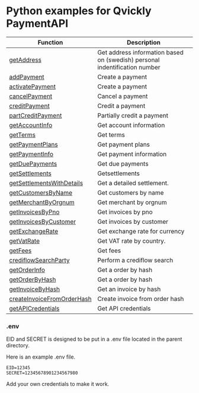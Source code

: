 # Python examples for Qvickly PaymentAPI

| Function                                                    | Description                                                                |
| ----------------------------------------------------------- | -------------------------------------------------------------------------- |
| [getAddress](getAddress.py)                                 | Get address information based on (swedish) personal indentification number |
| [addPayment](addPayment.py)                                 | Create a payment                                                           |
| [activatePayment](addPayment.py)                            | Create a payment                                                           |
| [cancelPayment](cancelPayment.py)                           | Cancel a payment                                                           |
| [creditPayment](creditPayment.py)                           | Credit a payment                                                           |
| [partCreditPayment](partCreditPayment.py)                   | Partially credit a payment                                                 |
| [getAccountInfo](getAccountInfo.py)                         | Get account information                                                    |
| [getTerms](getTerms.py)                                     | Get terms                                                                  |
| [getPaymentPlans](getPaymentPlans.py)                       | Get payment plans                                                          |
| [getPaymentInfo](getPaymentInfo.py)                         | Get payment information                                                    |
| [getDuePayments](getDuePayments.py)                         | Get due payments                                                           |
| [getSettlements](getSettlements.py)                         | Getsettlements                                                             |
| [getSettlementsWithDetails](getSettlementsWithDetails.py)   | Get a detailed settlement.                                                 |
| [getCustomersByName](getCustomersByName.py)                 | Get customers by name                                                      |
| [getMerchantByOrgnum](getMerchantByOrgnum.py)               | Get merchant by orgnum                                                     |
| [getInvoicesByPno](getInvoicesByPno.py)                     | Get invoices by pno                                                        |
| [getInvoicesByCustomer](getInvoicesByCustomer.py)           | Get invoices by customer                                                   |
| [getExchangeRate](getExchangeRate.py)                       | Get exchange rate for currency                                             |
| [getVatRate](getVatRate.py)                                 | Get VAT rate by country.                                                   |
| [getFees](getFees.py)                                       | Get fees                                                                   |
| [crediflowSearchParty](crediflowSearchParty.py)             | Perform a crediflow search                                                 |
| [getOrderInfo](getOrderInfo.py)                             | Get a order by hash                                                        |
| [getOrderByHash](getOrderByHash.py)                         | Get a order by hash                                                        |
| [getInvoiceByHash](getInvoiceByHash.py)                     | Get an invoice by hash                                                     |
| [createInvoiceFromOrderHash](createInvoiceFromOrderHash.py) | Create invoice from order hash                                             |
| [getAPICredentials](getAPICredentials.py)                   | Get API credentials                                                        |

### .env

EID and SECRET is designed to be put in a .env file located in the parent directory.

Here is an example .env file.

```env
EID=12345
SECRET=12345678901234567980
```

Add your own credentials to make it work.
